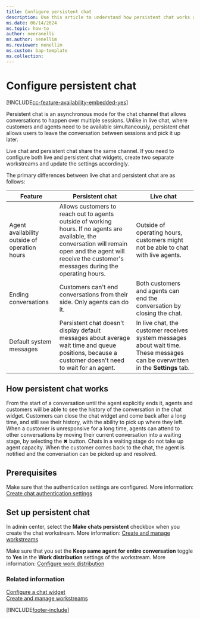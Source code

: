 ```yaml
---
title: Configure persistent chat
description: Use this article to understand how persistent chat works and how you can configure it in Dynamics 365 Contact Center.
ms.date: 06/14/2024
ms.topic: how-to
author: neeranelli
ms.author: nenellim
ms.reviewer: nenellim
ms.custom: bap-template
ms.collection:
---
```


# Configure persistent chat

[!INCLUDE[cc-feature-availability-embedded-yes](../../includes/cc-feature-availability-embedded-yes.md)]

Persistent chat is an asynchronous mode for the chat channel that allows conversations to happen over multiple sessions. Unlike in live chat, where customers and agents need to be available simultaneously, persistent chat allows users to leave the conversation between sessions and pick it up later. 

Live chat and persistent chat share the same channel. If you need to configure both live and persistent chat widgets, create two separate workstreams and update the settings accordingly.  

The primary differences between live chat and persistent chat are as follows:

| Feature                       | Persistent chat                   | Live chat
|------------------------------------------|-----------------------------------|------------------------------|
|Agent availability outside of operation hours|Allows customers to reach out to agents outside of working hours. If no agents are available, the conversation will remain open and the agent will receive the customer's messages during the operating hours.|Outside of operating hours, customers might not be able to chat with live agents.
|Ending conversations|Customers can't end conversations from their side. Only agents can do it. |Both customers and agents can end the conversation by closing the chat.|
|Default system messages|Persistent chat doesn't display default messages about average wait time and queue positions, because a customer doesn't need to wait for an agent. |In live chat, the customer receives system messages about wait time. These messages can be overwritten in the **Settings** tab.

## How persistent chat works

From the start of a conversation until the agent explicitly ends it, agents and customers will be able to see the history of the conversation in the chat widget. Customers can close the chat widget and come back after a long time, and still see their history, with the ability to pick up where they left. When a customer is unresponsive for a long time, agents can attend to other conversations by moving their current conversation into a waiting stage, by selecting the ✖ button. Chats in a waiting stage do not take up agent capacity. When the customer comes back to the chat, the agent is notified and the conversation can be picked up and resolved.

## Prerequisites

Make sure that the authentication settings are configured. More information: [Create chat authentication settings](create-chat-auth-settings.md)

## Set up persistent chat

In admin center, select the **Make chats persistent** checkbox when you create the chat workstream. More information: [Create and manage workstreams](create-workstreams.md)

Make sure that you set the **Keep same agent for entire conversation** toggle to **Yes** in the **Work distribution** settings of the workstream. More information: [Configure work distribution](create-workstreams.md#configure-work-distribution)

### Related information

[Configure a chat widget](add-chat-widget.md)  
[Create and manage workstreams](create-workstreams.md)  

[!INCLUDE[footer-include](../../includes/footer-banner.md)]

